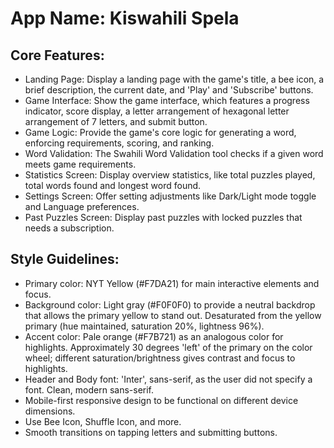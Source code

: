 # **App Name**: Kiswahili Spela

## Core Features:

- Landing Page: Display a landing page with the game's title, a bee icon, a brief description, the current date, and 'Play' and 'Subscribe' buttons.
- Game Interface: Show the game interface, which features a progress indicator, score display, a letter arrangement of hexagonal letter arrangement of 7 letters, and submit button.
- Game Logic: Provide the game's core logic for generating a word, enforcing requirements, scoring, and ranking.
- Word Validation: The Swahili Word Validation tool checks if a given word meets game requirements.
- Statistics Screen: Display overview statistics, like total puzzles played, total words found and longest word found.
- Settings Screen: Offer setting adjustments like Dark/Light mode toggle and Language preferences.
- Past Puzzles Screen: Display past puzzles with locked puzzles that needs a subscription.

## Style Guidelines:

- Primary color: NYT Yellow (#F7DA21) for main interactive elements and focus.
- Background color: Light gray (#F0F0F0) to provide a neutral backdrop that allows the primary yellow to stand out. Desaturated from the yellow primary (hue maintained, saturation 20%, lightness 96%).
- Accent color: Pale orange (#F7B721) as an analogous color for highlights. Approximately 30 degrees 'left' of the primary on the color wheel; different saturation/brightness gives contrast and focus to highlights.
- Header and Body font: 'Inter', sans-serif, as the user did not specify a font. Clean, modern sans-serif.
- Mobile-first responsive design to be functional on different device dimensions.
- Use Bee Icon, Shuffle Icon, and more.
- Smooth transitions on tapping letters and submitting buttons.